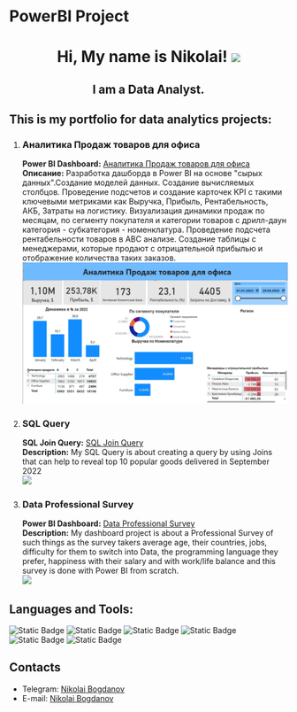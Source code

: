# PowerBI Project
<h1 align="center">Hi, My name is Nikolai!
<img src="https://github.com/blackcater/blackcater/raw/main/images/Hi.gif" height="32"/>
</h1>
<h2 align="center">I am a Data Analyst.</h2>

<h2>This is my portfolio for data analytics projects:</h2>
<ol>
   <li>
      <h3>Аналитика Продаж товаров для офиса</h3>
      <p>
      <strong>Power BI Dashboard:</strong> <a href="https://github.com/NikolaiB-ux/Power_BI_SQL_Query/blob/main/images/photo_2025-04-22_18-26-041.jpg">Аналитика Продаж товаров для офиса</a><br>
      <strong>Описание:</strong> Разработка дашборда в Power BI на основе "сырых данных".Создание моделей данных.
       Создание вычисляемых столбцов. 
       Проведение подсчетов и создание карточек KPI с такими ключевыми метриками как Выручка, Прибыль, Рентабельность, АКБ, Затраты на логистику. 
       Визуализация динамики продаж по месяцам, по сегменту покупателя и категории товаров с дрилл-даун категория - субкатегория - номенклатура.
        Проведение подсчета рентабельности товаров в ABC анализе.
         Создание таблицы с менеджерами, которые продают с отрицательной прибылью и отображение количества таких заказов.<br>
      <img src="images/photo_2025-04-22_18-26-041.jpg">
      </p>
   </li>
   <li>
      <h3>SQL Query</h3>
      <p>
      <strong>SQL Join Query:</strong> <a href="https://github.com/NikolaiB-ux/Power_BI_Project/blob/main/images/SQL_Join_Query.jpg">SQL Join Query</a><br>
      <strong>Description:</strong> My SQL Query is about creating a query by using Joins that can help to reveal top 10 popular goods delivered in September 2022 <br>
      <img src="images/SQL_Join_Query.jpg">
      </p>
   </li>
   <li>
      <h3>Data Professional Survey</h3>
      <p>
      <strong>Power BI Dashboard:</strong> <a href="https://github.com/NikolaiB-ux/Power_BI_Project/blob/main/images/photo_2024-12-11_11-27-57.jpg">Data Professional Survey</a><br>
      <strong>Description:</strong> My dashboard project is about a Professional Survey of such things as
the survey takers average age, their countries, jobs, difficulty for them to switch into Data, 
the programming language they prefer, happiness with their salary and with work/life balance and this survey is done with Power BI from scratch.<br>
      <img src="images/photo_2024-12-11_11-27-57.jpg">
      </p>
   </li>
</ol>
<h2>Languages and Tools:</h2>
<div style="
  display: inline;
">
  <img alt="Static Badge" src="https://img.shields.io/badge/Python-000000?color=2222AF">
  <img alt="Static Badge" src="https://img.shields.io/badge/SQL-000000?color=FFA126">
  <img alt="Static Badge" src="https://img.shields.io/badge/Power%20BI-000000?color=EFF617">
  <img alt="Static Badge" src="https://img.shields.io/badge/Tableau-000000?color=1a699e">
  <img alt="Static Badge" src="https://img.shields.io/badge/Redash-000000?color=FF8C52">
  <img alt="Static Badge" src="https://img.shields.io/badge/Statistics-000000?color=A81919">
</div>
<h2>Contacts</h2>
<ul>
   <li>
      Telegram: <a href="https://t.me/Nikolay23B">Nikolai Bogdanov</a>
   </li>
   <li>
      E-mail: <a href="mailto:nikolaybogdanov953@gmail.com">Nikolai Bogdanov</a>
   </li>
</ul>